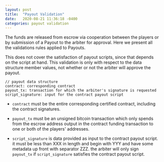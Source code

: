 ```yaml
---
layout: post
title:  "Payout Validation"
date:   2020-08-21 11:36:18 -0400
categories: payout validation
---
```


The funds are released from escrow via cooperation between the players or by submission of a Payout to the arbiter for approval. Here we present all the validations rules applied to Payouts. 

This does not cover the satisfaction of payout scripts, since that depends on the script at hand. This validation is only with respect to the data structure member values, not whether or not the arbiter will approve the payout.

```
// payout data structure
contract: corresponding contract
payout_tx: transaction for which the arbiter's signature is requested
script_signature: input for the contract payout script
```

* `contract` must be the entire corresponding certified contract, including the contract signatures.

* `payout_tx` must be an unsigned bitcoin transaction which only spends from the escrow address output in the contract funding transaction to one or both of the players' addresses. 

* `script_signature` is data provided as input to the contract payout script. it must be less than XXX in length and begin with YYY and have some metadata up front with separator ZZZ. the arbiter will only sign `payout_tx` if `script_signature` satisfies the contract payout script.
